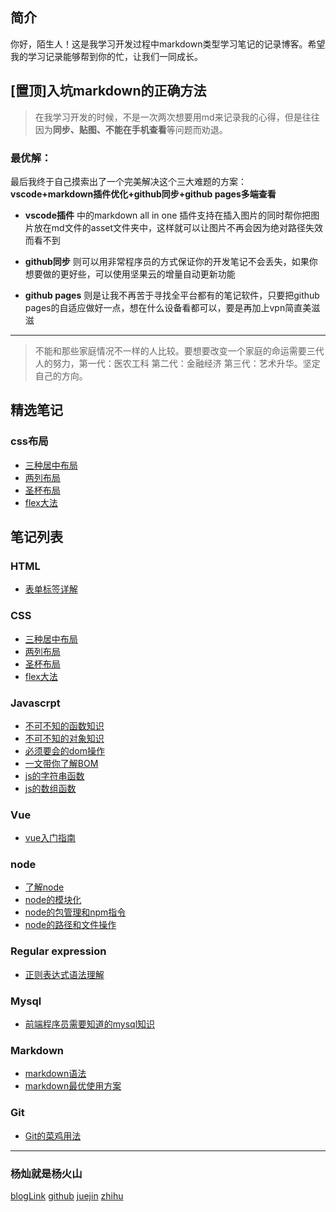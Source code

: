 ## 简介

 你好，陌生人！这是我学习开发过程中markdown类型学习笔记的记录博客。希望我的学习记录能够帮到你的忙，让我们一同成长。

## [置顶]入坑markdown的正确方法

> 在我学习开发的时候，不是一次两次想要用md来记录我的心得，但是往往因为**同步、贴图、不能在手机查看**等问题而劝退。

### 最优解：
最后我终于自己摸索出了一个完美解决这个三大难题的方案：**vscode+markdown插件优化+github同步+github pages多端查看**

* **vscode插件** 中的markdown all in one 插件支持在插入图片的同时帮你把图片放在md文件的asset文件夹中，这样就可以让图片不再会因为绝对路径失效而看不到

* **github同步** 则可以用非常程序员的方式保证你的开发笔记不会丢失，如果你想要做的更好些，可以使用坚果云的增量自动更新功能

* **github pages** 则是让我不再苦于寻找全平台都有的笔记软件，只要把github pages的自适应做好一点，想在什么设备看都可以，要是再加上vpn简直美滋滋


---


> 不能和那些家庭情况不一样的人比较。要想要改变一个家庭的命运需要三代人的努力，第一代：医农工科 第二代：金融经济 第三代：艺术升华。坚定自己的方向。

## 精选笔记

### css布局
- [三种居中布局](./css/layout/center.md)
- [两列布局](./css/layout/two-col.md)
- [圣杯布局](./css/layout/圣杯布局.md)
- [flex大法](./css/layout/flex大法学习.md)

## 笔记列表

### HTML
- [表单标签详解](./html/表单.md)

### CSS
- [三种居中布局](./css/layout/center.md)
- [两列布局](./css/layout/two-col.md)
- [圣杯布局](./css/layout/圣杯布局.md)
- [flex大法](./css/layout/flex大法学习.md)

### Javascrpt
- [不可不知的函数知识](./JavaScript/key/不可不知的函数知识.md)
- [不可不知的对象知识](./JavaScript/key/不可不知的对象知识.md) 
- [必须要会的dom操作](./JavaScript/key/必须要会的dom操作.md) 
- [一文带你了解BOM](./JavaScript/key/一文带你了解BOM.md) 
- [js的字符串函数](./JavaScript/js的字符串函数.md)
- [js的数组函数](./JavaScript/js的数组函数.md)

### Vue
- [vue入门指南](./vue/vue入门指南.md)

### node
- [了解node](./node/了解node.md)
- [node的模块化](./node/node的模块化.md)
- [node的包管理和npm指令](./node/node中的包管理.md)
- [node的路径和文件操作](./node/node的路径模块和文件操作.md) 

### Regular expression
- [正则表达式语法理解](./正则表达式/正则表达式语法理解.md)

### Mysql
- [前端程序员需要知道的mysql知识](./mysql/mysql基本知识.md)

### Markdown
- [markdown语法](./markdown/md语法.md)
- [markdown最优使用方案](./markdown/md最优解决方案.md)

### Git
- [Git的菜鸡用法](./git/git的基本操作.md)


---

### 杨灿就是杨火山

[blogLink](https://volcano-yang.github.io/VolcanoYangBlog/)
[github](https://github.com/Volcano-Yang)
[juejin](https://juejin.im/user/2383396940547821)
[zhihu](https://www.zhihu.com/people/yang-can-jiu-shi-yang-huo-shan)


